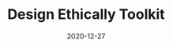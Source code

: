 ---
title: "Design Ethically Toolkit"
authors:
    - "Kat Zhou"
categories: 
    - "ethics"
    - "design"
link: "https://www.designethically.com/toolkit"
date: "2020-12-27"
---